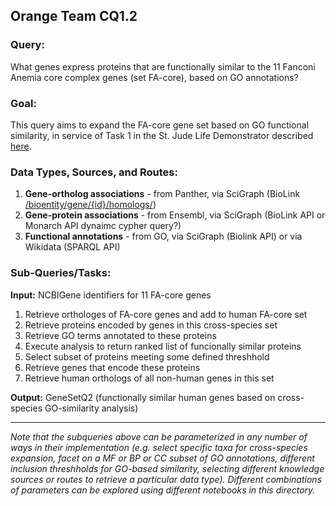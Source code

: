 ## Orange Team CQ1.2

### Query:  
What genes express proteins that are functionally similar to the 11 Fanconi Anemia core complex genes (set FA-core), based on GO annotations?

### Goal:
This query aims to expand the FA-core gene set based on GO functional similarity, in service of Task 1 in the St. Jude Life Demonstrator described [here](https://github.com/NCATS-Tangerine/cq-notebooks/wiki/St.-Judes-FA-Demonstrator).
  
### Data Types, Sources, and Routes:
1. **Gene-ortholog associations** - from Panther, via SciGraph (BioLink [/bioentity/gene/{id}/homologs/](https://api.monarchinitiative.org/api/#!/bioentity/get_gene_homolog_associations))
2. **Gene-protein associations** -  from Ensembl, via SciGraph (BioLink API or Monarch API dynaimc cypher query?)
3. **Functional annotations** - from GO, via SciGraph (Biolink API) or via Wikidata (SPARQL API)
  
### Sub-Queries/Tasks:
   
**Input:** NCBIGene identifiers for 11 FA-core genes
  1. Retrieve orthologes of FA-core genes and add to human FA-core set  
  2. Retrieve proteins encoded by genes in this cross-species set   
  3. Retrieve GO terms annotated to these proteins  
  4. Execute analysis to return ranked list of funcionally similar proteins 
  5. Select subset of proteins meeting some defined threshhold  
  6. Retrieve genes that encode these proteins  
  7. Retrieve human orthologs of all non-human genes in this set  

**Output:** GeneSetQ2 (functionally similar human genes based on cross-species GO-similarity analysis)

--------

*Note that the subqueries above can be parameterized in any number of ways in their implementation (e.g. select specific taxa  for cross-species expansion, facet on a MF or BP or CC subset of GO annotations, different inclusion threshholds for GO-based similarity, selecting different knowledge sources or routes to retrieve a particular data type). Different combinations of parameters can be explored using different notebooks in this directory.*


	


